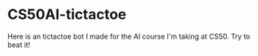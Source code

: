 # CS50AI-tictactoe
Here is an tictactoe bot I made for the AI course I'm taking at CS50. Try to beat it!

